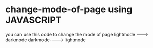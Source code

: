 # change-mode-of-page  using JAVASCRIPT 
you can use this code to change the mode of page 
lightmode ---> darkmode
darkmode----> lightmode

